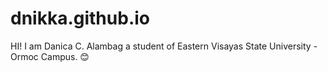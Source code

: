 # dnikka.github.io
HI! I am Danica C. Alambag a student of Eastern Visayas State University - Ormoc Campus. 😊

